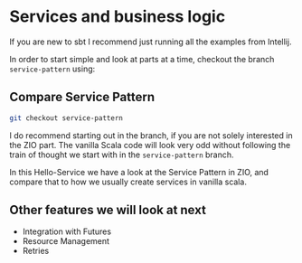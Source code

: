 # Services and business logic
If you are new to sbt I recommend just running all the examples from Intellij.

In order to start simple and look at parts at a time, checkout the branch `service-pattern` using:
## Compare Service Pattern
```bash		￼
git checkout service-pattern		
```		

I do recommend starting out in the branch, if you are not solely interested in the ZIO part.
The vanilla Scala code will look very odd without following the train of thought we start
with in the `service-pattern` branch.

In this Hello-Service we have a look at the Service Pattern in ZIO, and compare that
to how we usually create services in vanilla scala.

## Other features we will look at next
- Integration with Futures
- Resource Management
- Retries
